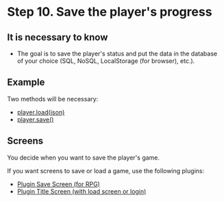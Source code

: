 # Step 10. Save the player's progress

## It is necessary to know

- The goal is to save the player's status and put the data in the database of your choice (SQL, NoSQL, LocalStorage (for browser), etc.).

## Example 

Two methods will be necessary:

* [player.load(json)](/commands/common.html#load-progress)
* [player.save()](/commands/common.html#save-progress)

## Screens

You decide when you want to save the player's game.

If you want screens to save or load a game, use the following plugins:
- [Plugin Save Screen (for RPG)](/plugins/save.html)
- [Plugin Title Screen (with load screen or login)](/plugins/title-screen.html)